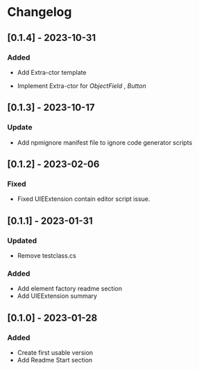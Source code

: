 # Changelog

## [0.1.4] - 2023-10-31

### Added

* Add Extra-ctor template

* Implement Extra-ctor for *ObjectField* , *Button*

## [0.1.3] - 2023-10-17

### Update

* Add npmignore manifest file to ignore code generator scripts
  
  

## [0.1.2] - 2023-02-06

### Fixed

- Fixed UIEExtension contain editor script issue.

## [0.1.1] - 2023-01-31

### Updated

- Remove testclass.cs

### Added

- Add element factory readme section
- Add UIEExtension summary

## [0.1.0] - 2023-01-28

### Added

- Create first usable version
- Add Readme Start section
